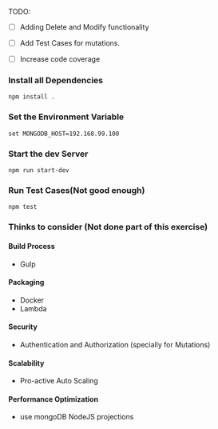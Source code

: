 TODO:

- [ ] Adding Delete and Modify functionality
- [ ] Add Test Cases for mutations.
- [ ] Increase code coverage


### Install all Dependencies

    npm install .

### Set the Environment Variable
    
    set MONGODB_HOST=192.168.99.100

### Start the dev Server
    
    npm run start-dev

### Run Test Cases(Not good enough)

    npm test

### Thinks to consider (Not done part of this exercise)

#### Build Process
   - Gulp

#### Packaging
   - Docker
   - Lambda
   
#### Security
   - Authentication and Authorization (specially for Mutations)

#### Scalability
   - Pro-active Auto Scaling

#### Performance Optimization
   - use mongoDB NodeJS projections

    


    
